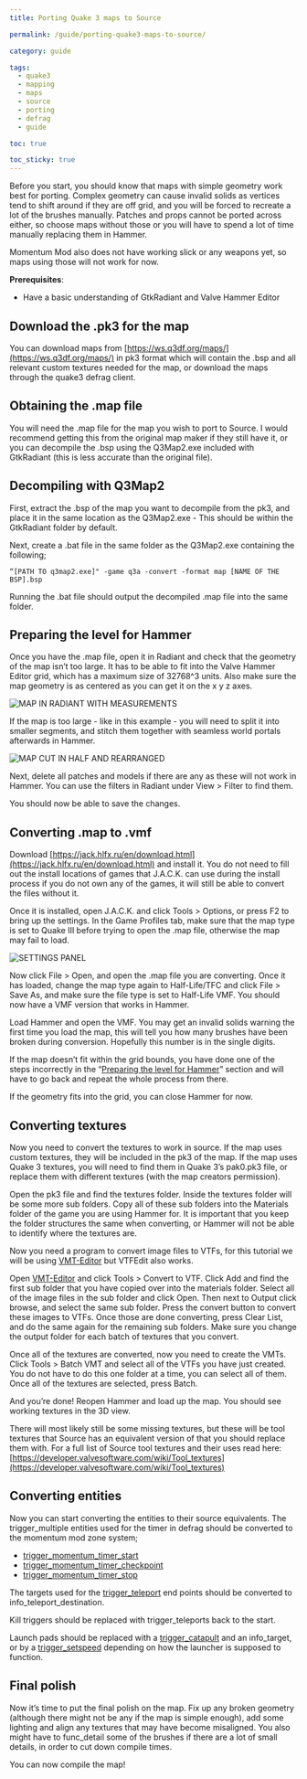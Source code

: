 ```yaml
---
title: Porting Quake 3 maps to Source

permalink: /guide/porting-quake3-maps-to-source/

category: guide

tags:
  - quake3
  - mapping
  - maps
  - source  
  - porting
  - defrag
  - guide  

toc: true

toc_sticky: true
---
```

Before you start, you should know that maps with simple geometry work best for porting. Complex geometry can cause invalid solids as vertices tend to shift around if they are off grid, and you will be forced to recreate a lot of the brushes manually. Patches and props cannot be ported across either, so choose maps without those or you will have to spend a lot of time manually replacing them in Hammer.

Momentum Mod also does not have working slick or any weapons yet, so maps using those will not work for now.

**Prerequisites**:
- Have a basic understanding of GtkRadiant and Valve Hammer Editor
 
## Download the .pk3 for the map 

You can download maps from [https://ws.q3df.org/maps/](https://ws.q3df.org/maps/) in pk3 format which will contain the .bsp and all relevant custom textures needed for the map, or download the maps through the quake3 defrag client.

## Obtaining the .map file
 
You will need the .map file for the map you wish to port to Source. I would recommend getting this from the original map maker if they still have it, or you can decompile the .bsp using the Q3Map2.exe included with GtkRadiant (this is less accurate than the original file).

## Decompiling with Q3Map2 

First, extract the .bsp of the map you want to decompile from the pk3, and place it in the same location as the Q3Map2.exe - This should be within the GtkRadiant folder by default.

Next, create a .bat file in the same folder as the Q3Map2.exe containing the following; 

`“[PATH TO q3map2.exe]" -game q3a -convert -format map [NAME OF THE BSP].bsp`

Running the .bat file should output the decompiled .map file into the same folder. 

## Preparing the level for Hammer

Once you have the .map file, open it in Radiant and check that the geometry of the map isn’t too large. It has to be able to fit into the Valve Hammer Editor grid, which has a maximum size of 32768^3 units. Also make sure the map geometry is as centered as you can get it on the x y z axes. 

![MAP IN RADIANT WITH MEASUREMENTS](/assets/images/quake3_to_source_guide/MAP_IN_RADIANT_WITH_MEASUREMENTS.png)

If the map is too large - like in this example - you will need to split it into smaller segments, and stitch them together with seamless world portals afterwards in Hammer.

![MAP CUT IN HALF AND REARRANGED](/assets/images/quake3_to_source_guide/MAP_CUT_IN_HALF_AND_REARRANGED.png)

Next, delete all patches and models if there are any as these will not work in Hammer. You can use the filters in Radiant under View > Filter to find them.

You should now be able to save the changes.

## Converting .map to .vmf

Download [https://jack.hlfx.ru/en/download.html](https://jack.hlfx.ru/en/download.html) and install it. You do not need to fill out the install locations of games that J.A.C.K. can use during the install process if you do not own any of the games, it will still be able to convert the files without it.

Once it is installed, open J.A.C.K. and click Tools > Options, or press F2 to bring up the settings. In the Game Profiles tab, make sure that the map type is set to Quake III before trying to open the .map file, otherwise the map may fail to load.

![SETTINGS PANEL](/assets/images/quake3_to_source_guide/SETTINGS_PANEL.png)

Now click File > Open, and open the .map file you are converting. Once it has loaded, change the map type again to Half-Life/TFC and click File > Save As, and make sure the file type is set to Half-Life VMF. You should now have a VMF version that works in Hammer. 

Load Hammer and open the VMF. You may get an invalid solids warning the first time you load the map, this will tell you how many brushes have been broken during conversion. Hopefully this number is in the single digits. 

If the map doesn’t fit within the grid bounds, you have done one of the steps incorrectly in the “[Preparing the level for Hammer](/guide/porting-quake3-maps-to-source/#preparing-the-level-for-hammer)” section and will have to go back and repeat the whole process from there.

If the geometry fits into the grid, you can close Hammer for now.
 
## Converting textures

Now you need to convert the textures to work in source. If the map uses custom textures, they will be included in the pk3 of the map. If the map uses Quake 3 textures, you will need to find them in Quake 3’s pak0.pk3 file, or replace them with different textures (with the map creators permission). 

Open the pk3 file and find the textures folder. Inside the textures folder will be some more sub folders. Copy all of these sub folders into the Materials folder of the game you are using Hammer for. It is important that you keep the folder structures the same when converting, or Hammer will not be able to identify where the textures are.

Now you need a program to convert image files to VTFs, for this tutorial we will be using [VMT-Editor](https://gira-x.github.io/VMT-Editor/) but VTFEdit also works. 

Open [VMT-Editor](https://gira-x.github.io/VMT-Editor/) and click Tools > Convert to VTF. Click Add and find the first sub folder that you have copied over into the materials folder. Select all of the image files in the sub folder and click Open. Then next to Output click browse, and select the same sub folder. Press the convert button to convert these images to VTFs. Once those are done converting, press Clear List, and do the same again for the remaining sub folders. Make sure you change the output folder for each batch of textures that you convert. 

Once all of the textures are converted, now you need to create the VMTs. Click Tools > Batch VMT and select all of the VTFs you have just created. You do not have to do this one folder at a time, you can select all of them. Once all of the textures are selected, press Batch. 

And you’re done! Reopen Hammer and load up the map. You should see working textures in the 3D view.

There will most likely still be some missing textures, but these will be tool textures that Source has an equivalent version of that you should replace them with. For a full list of Source tool textures and their uses read here: [https://developer.valvesoftware.com/wiki/Tool_textures](https://developer.valvesoftware.com/wiki/Tool_textures)

## Converting entities

Now you can start converting the entities to their source equivalents. The trigger_multiple entities used for the timer in defrag should be converted to the momentum mod zone system; 
- [trigger_momentum_timer_start](/entity/trigger_momentum_timer_start/)
- [trigger_momentum_timer_checkpoint](/entity/trigger_momentum_timer_checkpoint/)
- [trigger_momentum_timer_stop](/entity/trigger_momentum_timer_stop/)

The targets used for the [trigger_teleport](/entity/trigger_teleport/) end points should be converted to info_teleport_destination.

Kill triggers should be replaced with trigger_teleports back to the start.

Launch pads should be replaced with a [trigger_catapult](/entity/trigger_catapult/) and an info_target, or by a [trigger_setspeed](/entity/trigger_setspeed/) depending on how the launcher is supposed to function.

## Final polish

Now it’s time to put the final polish on the map. Fix up any broken geometry (although there might not be any if the map is simple enough), add some lighting and align any textures that may have become misaligned. You also might have to func_detail some of the brushes if there are a lot of small details, in order to cut down compile times. 

You can now compile the map!
 